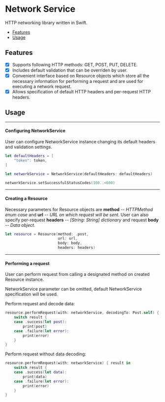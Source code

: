 # Network Service

HTTP networking library written in Swift.

- [Features](#features)
- [Usage](#usage)

## Features

- [x] Supports following HTTP methods: GET, POST, PUT, DELETE.
- [x] Includes default validation that can be overriden by user.
- [x] Convenient interface based on Resource objects which store all the necessary information for performing a request and are used for executing a network request.
- [x] Allows specification of default HTTP headers and per-request HTTP headers.

## Usage

---

#### Configuring NetworkService

User can configure NetworkService instance changing its default headers and validation settings.


```swift
let defaultHeaders = [
    "token": token,
]

let networkService = NetworkService(defaultHeaders: defaultHeaders)

networkService.setSuccessfulStatusCodes(100..<600)
```

---

#### Creating a Resource

Necessary parameters for Resource objects are **method** -- *HTTPMethod enum case* and **url** -- *URL on which request will be sent*. User can also specify per-request **headers** -- *[String: String] dictionary* and request **body** -- *Data object*.

```swift
let resource = Resource(method: .post,
                        url: url,
                        body: body,
                        headers: headers)
```

---

#### Performing a request

User can perform request from calling a designated method on created Resource instance.

NetworkService parameter can be omitted, default NetworkService specification will be used.

Perform request and decode data:

```swift
resource.performRequest(with: networkService, decodingTo: Post.self) { result in
    switch result {
    case .success(let post):
        print(post)
    case .failure(let error):
        print(error)
    }
}
```

Perform request without data decoding:

```swift
resource.performRequest(with: networkService) { result in
    switch result {
    case .success(let data):
        print(data)
    case .failure(let error):
        print(error)
    }
}
```

